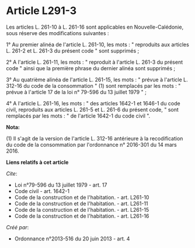 # Article L291-3

Les articles L. 261-10 à L. 261-16 sont applicables en Nouvelle-Calédonie, sous réserve des modifications suivantes :

1° Au premier alinéa de l'article L. 261-10, les mots : " reproduits aux articles L. 261-2 et L. 261-3 du présent code " sont
supprimés ;

2° A l'article L. 261-11, les mots : " reproduit à l'article L. 261-3 du présent code " ainsi que la première phrase du
dernier alinéa sont supprimés ;

3° Au quatrième alinéa de l'article L. 261-15, les mots : " prévue à l'article L. 312-16 du code de la consommation " (1)
sont remplacés par les mots : " prévue à l'article 17 de la loi n° 79-596 du 13 juillet 1979 " ;

4° A l'article L. 261-16, les mots : " des articles 1642-1 et 1646-1 du code civil, reproduits aux articles L. 261-5 et L.
261-6 du présent code, " sont remplacés par les mots : " de l'article 1642-1 du code civil ".

**Nota:**

(1) Il s'agit de la version de l'article L. 312-16 antérieure à la recodification du code de la consommation par l'ordonnance
n° 2016-301 du 14 mars 2016.

**Liens relatifs à cet article**

_Cite_:

  - Loi n°79-596 du 13 juillet 1979 - art. 17
  - Code civil - art. 1642-1
  - Code de la construction et de l'habitation. - art. L261-10
  - Code de la construction et de l'habitation. - art. L261-11
  - Code de la construction et de l'habitation. - art. L261-15
  - Code de la construction et de l'habitation. - art. L261-16

_Créé par_:

  - Ordonnance n°2013-516 du 20 juin 2013 - art. 4
